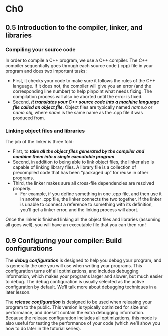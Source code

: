 # Ch0

## 0.5 Introduction to the compiler, linker, and libraries

### Compiling your source code

In order to compile a C++ program, we use a C++ compiler. The C++ compiler sequentially goes through each source code (.cpp) file in your program and does two important tasks:

- First, it checks your code to make sure it follows the rules of the  C++ language. If it does not, the compiler will give you an error (and  the corresponding line number) to help pinpoint what needs fixing. The compilation process will also be aborted until the error is fixed.
- Second, ***it translates your C++ source code into a machine language file called an object file***. Object files are typically named *name.o* or *name.obj*, where *name* is the same name as the .cpp file it was produced from.

### Linking object files and libraries

The job of the linker is three fold:

- First, to ***take all the object files generated by the compiler and combine them into a single executable program***.
- Second, in addition to being able to link object files, the linker also is capable of linking library files. A library file is a collection of precompiled code that has been “packaged up” for reuse in other programs.
- Third, the linker makes sure all cross-file dependencies are resolved properly.
  -  For example, if you define something in one .cpp file, and  then use it in another .cpp file, the linker connects the two together. If the linker is unable to connect a reference to something with its  definition, you’ll get a linker error, and the linking process will  abort.

Once the linker is finished linking all the object files and libraries (assuming all goes well), you will have an executable file that you can then run!

## 0.9 Configuring your compiler: Build configurations

The ***debug configuration*** is designed to help you debug your program, and is generally the one you will use when writing your programs. This configuration turns off all optimizations, and includes debugging information, which makes your programs larger and slower, but much easier to debug. The debug configuration is usually selected as the active configuration by default. We’ll talk more about debugging techniques in a later lesson.

The ***release configuration*** is designed to be used when releasing your program to the public. This version is typically optimized for size and performance, and doesn’t contain the extra debugging information. Because the release  configuration includes all optimizations, this mode is also useful for testing the performance of your code (which we’ll show you how to do later in the tutorial series).